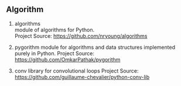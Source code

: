 ## Algorithm

1. algorithms  
module of algorithms for Python.   
Project Source: https://github.com/nryoung/algorithms
 
2. pygorithm 
module for algorithms and data structures implemented purely in Python.
Project Source: https://github.com/OmkarPathak/pygorithm

3. conv
library for convolutional loops
Project Source: https://github.com/guillaume-chevalier/python-conv-lib
